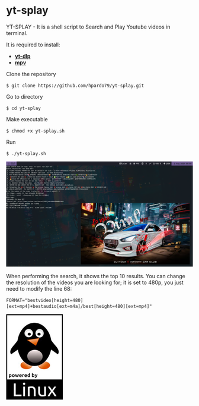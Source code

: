 # yt-splay
YT-SPLAY - It is a shell script to Search and Play Youtube videos in terminal.

It is required to install: 
- [**yt-dlp**](https://github.com/yt-dlp/yt-dlp)
- [**mpv**](https://github.com/mpv-player/mpv)

Clone the repository
```
$ git clone https://github.com/hpardo79/yt-splay.git
```

Go to directory
```
$ cd yt-splay
```

Make executable
```
$ chmod +x yt-splay.sh
```

Run
```
$ ./yt-splay.sh
```
![](preview.png)

When performing the search, it shows the top 10 results.
You can change the resolution of the videos you are looking for; it is set to 480p, you just need to modify the line 68:
```
FORMAT="bestvideo[height=480][ext=mp4]+bestaudio[ext=m4a]/best[height=480][ext=mp4]"
```

![](tux.png)
